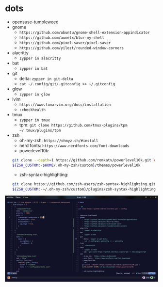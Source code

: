 # dots

- opensuse-tumbleweed
- gnome
    - `https://github.com/ubuntu/gnome-shell-extension-appindicator`
    - `https://github.com/aunetx/blur-my-shell`
    - `https://github.com/pixel-saver/pixel-saver`
    - `https://github.com/yilozt/rounded-window-corners`
- alacritty
    - `zypper in alacritty`
- bat
    - `zypper in bat`
- git
    - delta: `zypper in git-delta`
    - `cat ~/.config/git/.gitconfig >> ~/.gitconfig`
- glow
    - `zypper in glow`
- lvim
    - `https://www.lunarvim.org/docs/installation`
    - `:checkhealth`
- tmux
    - `zypper in tmux`
    - tpm: `git clone https://github.com/tmux-plugins/tpm ~/.tmux/plugins/tpm`
- zsh
    - oh-my-zsh: `https://ohmyz.sh/#install`
    - nerd fonts: `https://www.nerdfonts.com/font-downloads`
    - powerlevel10k:
    ```sh
    git clone --depth=1 https://github.com/romkatv/powerlevel10k.git \
    ${ZSH_CUSTOM:-$HOME/.oh-my-zsh/custom}/themes/powerlevel10k
    ```
    - zsh-syntax-highlighting:
    ```sh
    git clone https://github.com/zsh-users/zsh-syntax-highlighting.git \
    ${ZSH_CUSTOM:-~/.oh-my-zsh/custom}/plugins/zsh-syntax-highlighting
    ```

![](./screen.png)
